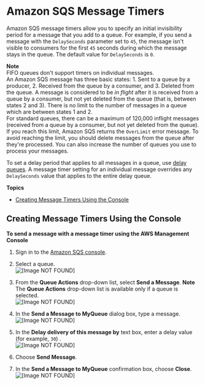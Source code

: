# Amazon SQS Message Timers<a name="sqs-message-timers"></a>

Amazon SQS message timers allow you to specify an initial invisibility period for a message that you add to a queue\. For example, if you send a message with the `DelaySeconds` parameter set to `45`, the message isn't visible to consumers for the first `45` seconds during which the message stays in the queue\. The default value for `DelaySeconds` is `0`\. 

**Note**  
FIFO queues don't support timers on individual messages\.  
An Amazon SQS message has three basic states: 1\. Sent to a queue by a producer, 2\. Received from the queue by a consumer, and 3\. Deleted from the queue\. A message is considered to be *in flight* after it is received from a queue by a consumer, but not yet deleted from the queue \(that is, between states 2 and 3\)\. There is no limit to the number of messages in a queue which are between states 1 and 2\.  
For standard queues, there can be a maximum of 120,000 inflight messages \(received from a queue by a consumer, but not yet deleted from the queue\)\. If you reach this limit, Amazon SQS returns the `OverLimit` error message\. To avoid reaching the limit, you should delete messages from the queue after they're processed\. You can also increase the number of queues you use to process your messages\.

To set a delay period that applies to all messages in a queue, use [delay queues](sqs-delay-queues.md)\. A message timer setting for an individual message overrides any `DelaySeconds` value that applies to the entire delay queue\. 

**Topics**
+ [Creating Message Timers Using the Console](#sqs-message-timers-console)

## Creating Message Timers Using the Console<a name="sqs-message-timers-console"></a>

**To send a message with a message timer using the AWS Management Console**

1. Sign in to the [Amazon SQS console](https://console.aws.amazon.com/sqs/)\.

1. Select a queue\.  
![\[Image NOT FOUND\]](http://docs.aws.amazon.com/AWSSimpleQueueService/latest/SQSDeveloperGuide/images/AWS_Console_Select_Queue.png)

1. From the **Queue Actions** drop\-down list, select **Send a Message**\.
**Note**  
The **Queue Actions** drop\-down list is available only if a queue is selected\.  
![\[Image NOT FOUND\]](http://docs.aws.amazon.com/AWSSimpleQueueService/latest/SQSDeveloperGuide/images/AWS_Console_Send_Message.png)

1. In the **Send a Message to MyQueue** dialog box, type a message\.  
![\[Image NOT FOUND\]](http://docs.aws.amazon.com/AWSSimpleQueueService/latest/SQSDeveloperGuide/images/AWS_Console_SendMessage_Dialog_Message_Timer_Text.png)

1. In the **Delay delivery of this message by** text box, enter a delay value \(for example, `30`\) \.  
![\[Image NOT FOUND\]](http://docs.aws.amazon.com/AWSSimpleQueueService/latest/SQSDeveloperGuide/images/AWS_Console_SendMessage_Dialog_Message_Timer_Delay.png)

1. Choose **Send Message**\.

1. In the **Send a Message to MyQueue** confirmation box, choose **Close**\.  
![\[Image NOT FOUND\]](http://docs.aws.amazon.com/AWSSimpleQueueService/latest/SQSDeveloperGuide/images/AWS_Console_Send_Message_Dialog_Conf.png)
